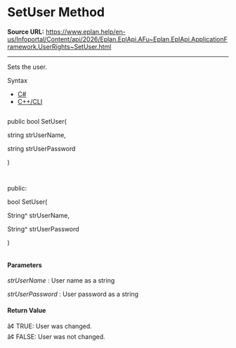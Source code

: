 # SetUser Method

**Source URL:** https://www.eplan.help/en-us/Infoportal/Content/api/2026/Eplan.EplApi.AFu~Eplan.EplApi.ApplicationFramework.UserRights~SetUser.html

---

Sets the user.

Syntax

- [C#](#i-syntax-CS)
- [C++/CLI](#i-syntax-CPP2005)

```
```
public bool SetUser( 

   string strUserName,

   string strUserPassword

)
```
```

```
```
public:

bool SetUser( 

   String^ strUserName,

   String^ strUserPassword

)
```
```

#### Parameters

*strUserName*
:   User name as a string

*strUserPassword*
:   User password as a string

#### Return Value

â¢ TRUE: User was changed.  
â¢ FALSE: User was not changed.
